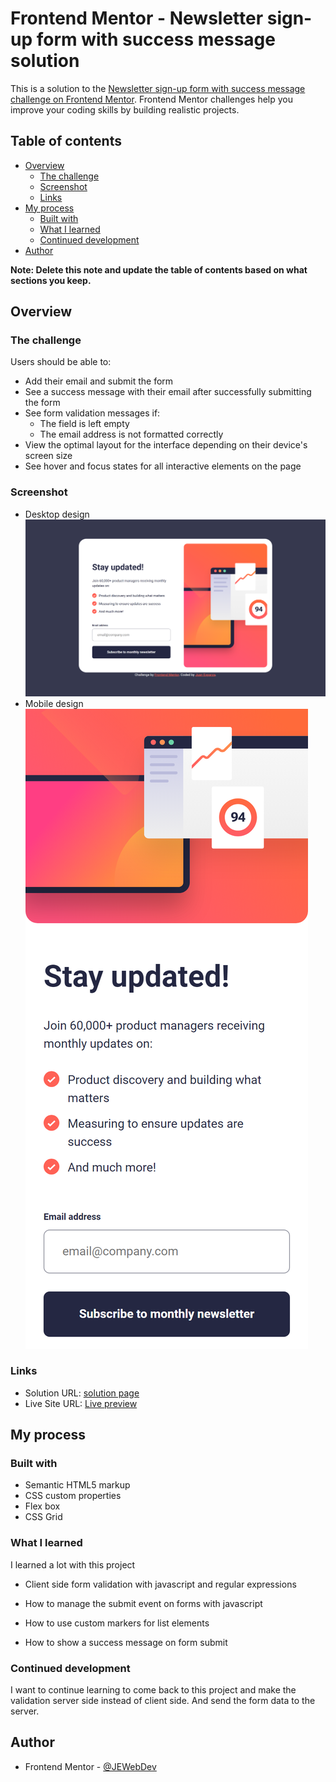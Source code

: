 # Frontend Mentor - Newsletter sign-up form with success message solution

This is a solution to the [Newsletter sign-up form with success message challenge on Frontend Mentor](https://www.frontendmentor.io/challenges/newsletter-signup-form-with-success-message-3FC1AZbNrv). Frontend Mentor challenges help you improve your coding skills by building realistic projects.

## Table of contents

- [Overview](#overview)
  - [The challenge](#the-challenge)
  - [Screenshot](#screenshot)
  - [Links](#links)
- [My process](#my-process)
  - [Built with](#built-with)
  - [What I learned](#what-i-learned)
  - [Continued development](#continued-development)
- [Author](#author)

**Note: Delete this note and update the table of contents based on what sections you keep.**

## Overview

### The challenge

Users should be able to:

- Add their email and submit the form
- See a success message with their email after successfully submitting the form
- See form validation messages if:
  - The field is left empty
  - The email address is not formatted correctly
- View the optimal layout for the interface depending on their device's screen size
- See hover and focus states for all interactive elements on the page

### Screenshot

- Desktop design ![](assets/images/screenshot-desktop.png)
- Mobile design ![](assets/images/screenshot-mobile.png)

### Links

- Solution URL: [solution page](https://your-solution-url.com)
- Live Site URL: [Live preview](https://your-live-site-url.com)

## My process

### Built with

- Semantic HTML5 markup
- CSS custom properties
- Flex box
- CSS Grid

### What I learned

I learned a lot with this project

- Client side form validation with javascript and regular expressions

- How to manage the submit event on forms with javascript

- How to use custom markers for list elements

- How to show a success message on form submit

### Continued development

I want to continue learning to come back to this project and make the validation server side instead of client side. And send the form data to the server.

## Author

- Frontend Mentor - [@JEWebDev](https://www.frontendmentor.io/profile/JEWebDev)
